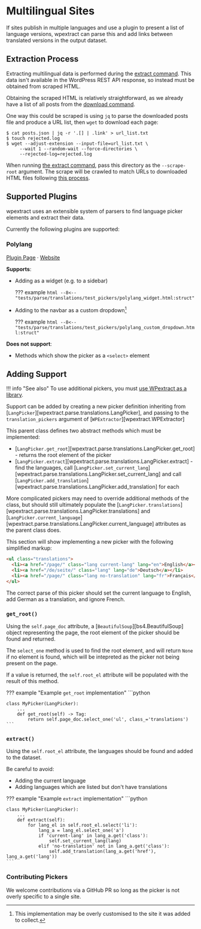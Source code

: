 # Multilingual Sites

If sites publish in multiple languages and use a plugin to present a list of language versions, wpextract can parse this and add links between translated versions in the output dataset.

## Extraction Process

Extracting multilingual data is performed during the [extract command](../usage/extract.md). This data isn't available in the WordPress REST API response, so instead must be obtained from scraped HTML.

Obtaining the scraped HTML is relatively straightforward, as we already have a list of all posts from the [download command](../usage/download.md).

One way this could be scraped is using `jq` to parse the downloaded posts file and produce a URL list, then `wget` to download each page:

```shell-session
$ cat posts.json | jq -r '.[] | .link' > url_list.txt
$ touch rejected.log
$ wget --adjust-extension --input-file=url_list.txt \
     --wait 1 --random-wait --force-directories \
     --rejected-log=rejected.log
```

When running [the extract command](../usage/extract.md), pass this directory as the `--scrape-root` argument. The scrape will be crawled to match URLs to downloaded HTML files following [this process](../usage/extract.md#1-scrape-crawling-optional).


## Supported Plugins

wpextract uses an extensible system of parsers to find language picker elements and extract their data.

Currently the following plugins are supported:

### Polylang
[Plugin Page](https://wordpress.org/plugins/polylang/) &middot; [Website](https://polylang.pro/)

**Supports**:

- Adding as a widget (e.g. to a sidebar)

    ??? example
        ```html
        --8<-- "tests/parse/translations/test_pickers/polylang_widget.html:struct"
        ```


- Adding to the navbar as a custom dropdown[^dropdown]

    ??? example
        ```html
        --8<-- "tests/parse/translations/test_pickers/polylang_custom_dropdown.html:struct"
        ```

**Does not support**:

- Methods which show the picker as a `<select>` element

[^dropdown]: This implementation may be overly customised to the site it was added to collect.

## Adding Support

!!! info "See also"
    To use additional pickers, you must [use WPextract as a library](library.md).

Support can be added by creating a new picker definition inheriting from [`LangPicker`][wpextract.parse.translations.LangPicker], and passing to the `translation_pickers` argument of [`WPExtractor`][wpextract.WPExtractor]

This parent class defines two abstract methods which must be implemented:

- [`LangPicker.get_root`][wpextract.parse.translations.LangPicker.get_root] - returns the root element of the picker
- [`LangPicker.extract`][wpextract.parse.translations.LangPicker.extract] - find the languages, call [`LangPicker.set_current_lang`][wpextract.parse.translations.LangPicker.set_current_lang] and call [`LangPicker.add_translation`][wpextract.parse.translations.LangPicker.add_translation] for each

More complicated pickers may need to override additional methods of the class, but should still ultimately populate the [`LangPicker.translations`][wpextract.parse.translations.LangPicker.translations] and [`LangPicker.current_language`][wpextract.parse.translations.LangPicker.current_language] attributes as the parent class does.

This section will show implementing a new picker with the following simplified markup:

```html
<ul class="translations">
  <li><a href="/page/" class="lang current-lang" lang="en">English</a></li>
  <li><a href="/de/seite/" class="lang" lang="de">Deutsch</a></li>
  <li><a href="/page/" class="lang no-translation" lang="fr">Français</a></li>
</ul>
```
The correct parse of this picker should set the current language to English, add German as a translation, and ignore French.

### `get_root()`

Using the `self.page_doc` attribute, a [`BeautifulSoup`][bs4.BeautifulSoup] object representing the page, the root element of the picker should be found and returned.

The `select_one` method is used to find the root element, and will return `None` if no element is found, which will be intepreted as the picker not being present on the page.

If a value is returned, the `self.root_el` attribute will be populated with the result of this method.

??? example "Example `get_root` implementation"
    ```python

    class MyPicker(LangPicker):
        ...
        def get_root(self) -> Tag:
            return self.page_doc.select_one('ul', class_='translations')
    ```

### `extract()`

Using the `self.root_el` attribute, the languages should be found and added to the dataset.

Be careful to avoid:
- Adding the current language
- Adding languages which are listed but don't have translations

??? example "Example `extract` implementation"
    ```python

    class MyPicker(LangPicker):
        ...
        def extract(self):
            for lang_el in self.root_el.select('li'):
                lang_a = lang_el.select_one('a')
                if 'current-lang' in lang_a.get('class'):
                    self.set_current_lang(lang)
                elif 'no-translation' not in lang_a.get('class'):
                    self.add_translation(lang_a.get('href'), lang_a.get('lang'))
    ```

### Contributing Pickers

We welcome contributions via a GitHub PR so long as the picker is not overly specific to a single site. 